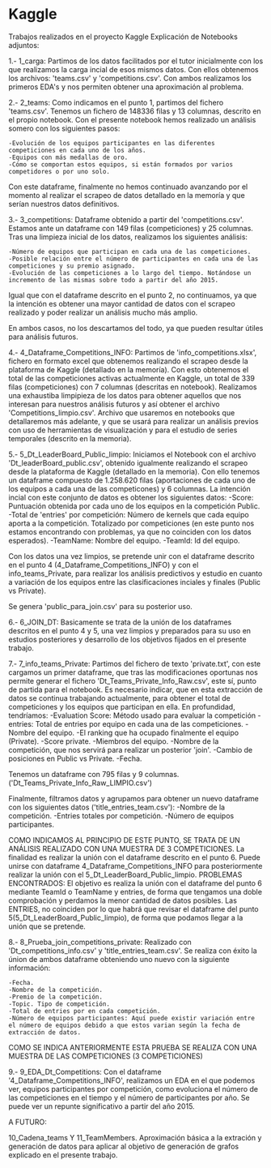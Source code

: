 # Kaggle
Trabajos realizados en el proyecto Kaggle
Explicación de Notebooks adjuntos:

1.- 1_carga: Partimos de los datos facilitados por el tutor inicialmente con los que realizamos la carga incial de esos mismos datos. Con ellos obtenemos los archivos: 'teams.csv' y 'competitions.csv'. Con ambos realizamos los primeros EDA's y nos permiten obtener una aproximación al problema.

2.- 2_teams: Como indicamos en el punto 1, partimos del fichero 'teams.csv'. Tenemos un fichero de 148336 filas y 13 columnas, descrito en el propio notebook. Con el presente notebook hemos realizado un análisis somero con los siguientes pasos:

    -Evolución de los equipos participantes en las diferentes competiciones en cada uno de los años.
    -Equipos con más medallas de oro.
    -Cómo se comportan estos equipos, si están formados por varios competidores o por uno solo.
    
 Con este dataframe, finalmente no hemos continuado avanzando por el momento al realizar el scrapeo de datos detallado en la memoría y que serían nuestros datos definitivos.
 
3.- 3_competitions: Dataframe obtenido a partir del 'competitions.csv'. Estamos ante un dataframe con 149 filas (competiciones) y 25 columnas. Tras una limpieza inicial de los datos, realizamos los siguientes análisis:

    -Número de equipos que participan en cada una de las competiciones.
    -Posible relación entre el número de participantes en cada una de las competiciones y su premio asignado.
    -Evolución de las competiciones a lo largo del tiempo. Notándose un incremento de las mismas sobre todo a partir del año 2015.
     
 Igual que con el dataframe descrito en el punto 2, no continuamos, ya que la intención es obtener una mayor cantidad de datos con el scrapeo realizado y poder realizar un análisis mucho más amplio.
 
 En ambos casos, no los descartamos del todo, ya que pueden resultar útiles para análisis futuros.
 
 
 
4.- 4_Dataframe_Competitions_INFO: Partimos de 'info_competitions.xlsx', fichero en formato excel que obtenemos realizando el scrapeo desde la plataforma de Kaggle (detallado en la memoría). Con esto obtenemos el total de las competiciones activas actualmente en Kaggle, un total de 339 filas (competiciones) con 7 columnas (descritas en notebook).
 Realizamos una exhaustiba limpipieza de los datos para obtener aquellos que nos interesan para nuestros análisis futuros y así obtener el archivo 'Competitions_limpio.csv'. Archivo que usaremos en notebooks que detallaremos más adelante, y que se usará para realizar un análisis previos con uso de herramientas de visualización y para el estudio de series temporales (descrito en la memoria).
 
 
5.- 5_Dt_LeaderBoard_Public_limpio: Iniciamos el Notebook con el archivo 'Dt_leaderBoard_public.csv', obtenido igualmente realizando el scrapeo desde la plataforma de Kaggle (detallado en la memoria). 
 Con ello tenemos un dataframe compuesto de 1.258.620 filas (aportaciones de cada uno de los equipos a cada una de las competicones) y 6 columnas.
 La intención incial con este conjunto de datos es obtener los siguientes datos:
    -Score: Puntuación obtenida por cada uno de los equipos en la competición Public.
    -Total de 'entries' por competición: Número de kernels que cada equipo aporta a la competición. Totalizado por competiciones (en este punto nos estamos encontrando con problemas, ya que no coinciden con los datos esperados).
    -TeamName: Nombre del equipo.
    -TeamId: Id del equipo.
    
 Con los datos una vez limpios, se pretende unir con el dataframe descrito en el punto 4 (4_Dataframe_Competitions_INFO) y con el info_teams_Private, para realizar los análisis predictivos y estudio en cuanto a variación de los equipos entre las clasificaciones inciales y finales (Public vs Private).
 
 Se genera 'public_para_join.csv' para su posterior uso.
 
 
6.- 6_JOIN_DT: Basicamente se trata de la unión de los dataframes descritos en el punto 4 y 5, una vez limpios y preparados para su uso en estudios posteriores y desarrollo de los objetivos fijados en el presente trabajo.


7.- 7_info_teams_Private: Partimos del fichero de texto 'private.txt', con este cargamos un primer dataframe, que tras las modificaciones oportunas nos permite generar el fichero 'Dt_Teams_Private_Info_Raw.csv', este sí, punto de partida para el notebook.
 Es necesario indicar, que en esta extracción de datos se continua trabajando actualmente, para obtener el total de competiciones y los equipos que participan en ella.
 En profundidad, tendríamos:
    -Evaluation Score: Método usado para evaluar la competición
    -entries: Total de entries por equipo en cada una de las competiciones.
    -Nombre del equipo.
    -El ranking que ha ocupado finalmente el equipo (Private).
    -Score private.
    -Miembros del equipo.
    -Nombre de la competición, que nos servirá para realizar un posterior 'join'.
    -Cambio de posiciones en Public vs Private.
    -Fecha.
    
 Tenemos un dataframe con 795 filas y 9 columnas. ('Dt_Teams_Private_Info_Raw_LIMPIO.csv')
 
 Finalmente, filtramos datos y agrupamos para obtener un nuevo dataframe con los siguientes datos ('title_entries_team.csv'):
    -Nombre de la competición.
    -Entries totales por competición.
    -Número de equipos participantes.
    
 COMO INDICAMOS AL PRINCIPIO DE ESTE PUNTO, SE TRATA DE UN ANÁLISIS REALIZADO CON UNA MUESTRA DE 3 COMPETICIONES. La finalidad es realizar la unión con el dataframe descrito en el punto 6. Puede unirse con dataframe 4_Dataframe_Competitions_INFO para posteriormente realizar la unión con el 5_Dt_LeaderBoard_Public_limpio.
 PROBLEMAS ENCONTRADOS: El objetivo es realiza la unión con el dataframe del punto 6 mediante TeamId o TeamName y entries, de forma que tengamos una doble comprobación y perdamos la menor cantidad de datos posibles. 
 Las ENTRIES, no coinciden por lo que habrá que revisar el dataframe del punto 5(5_Dt_LeaderBoard_Public_limpio), de forma que podamos llegar a la unión que se pretende.
 
 
8.- 8_Prueba_join_competitions_private: Realizado con 'Dt_competitions_info.csv' y 'title_entries_team.csv'. Se realiza con éxito la únion de ambos dataframe obteniendo uno nuevo con la siguiente información:

    -Fecha.
    -Nombre de la competición.
    -Premio de la competición.
    -Topic. Tipo de competición.
    -Total de entries por en cada competición.
    -Número de equipos participantes: Aquí puede existir variación entre el número de equipos debido a que estos varian según la fecha de extracción de datos.
    
 COMO SE INDICA ANTERIORMENTE ESTA PRUEBA SE REALIZA CON UNA MUESTRA DE LAS COMPETICIONES (3 COMPETICIONES)
 
 
9.- 9_EDA_Dt_Competitions: Con el dataframe '4_Dataframe_Competitions_INFO', realizamos un EDA en el que podemos ver, equipos participantes por competición, como evoluciona el número de las competiciones en el tiempo y el número de participantes por año. Se puede ver un repunte significativo a partir del año 2015.
    
    
    
A FUTURO:

10_Cadena_teams Y 11_TeamMembers. Aproximación básica a la extración y generación de datos para aplicar al objetivo de generación de grafos explicado en el presente trabajo.
 
    
 
 
